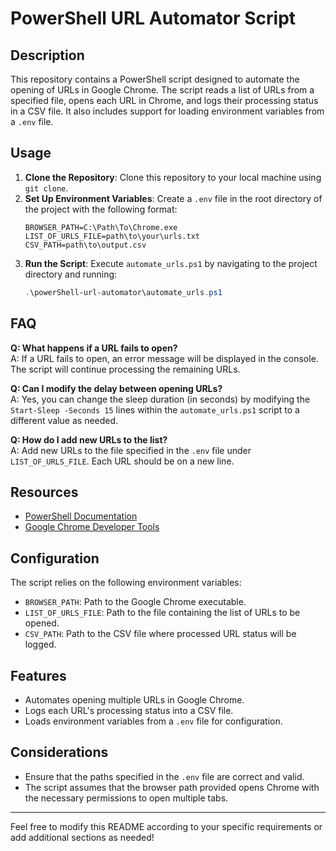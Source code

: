 # PowerShell URL Automator Script

## Description
This repository contains a PowerShell script designed to automate the opening of URLs in Google Chrome. The script reads a list of URLs from a specified file, opens each URL in Chrome, and logs their processing status in a CSV file. It also includes support for loading environment variables from a `.env` file.

## Usage
1. **Clone the Repository**: Clone this repository to your local machine using `git clone`.
2. **Set Up Environment Variables**: Create a `.env` file in the root directory of the project with the following format:
    ```
    BROWSER_PATH=C:\Path\To\Chrome.exe
    LIST_OF_URLS_FILE=path\to\your\urls.txt
    CSV_PATH=path\to\output.csv
    ```
3. **Run the Script**: Execute `automate_urls.ps1` by navigating to the project directory and running:
    ```powershell
    .\powerShell-url-automator\automate_urls.ps1
    ```

## FAQ
**Q: What happens if a URL fails to open?**  
A: If a URL fails to open, an error message will be displayed in the console. The script will continue processing the remaining URLs.

**Q: Can I modify the delay between opening URLs?**  
A: Yes, you can change the sleep duration (in seconds) by modifying the `Start-Sleep -Seconds 15` lines within the `automate_urls.ps1` script to a different value as needed.

**Q: How do I add new URLs to the list?**  
A: Add new URLs to the file specified in the `.env` file under `LIST_OF_URLS_FILE`. Each URL should be on a new line.

## Resources
- [PowerShell Documentation](https://docs.microsoft.com/en-us/powershell/)
- [Google Chrome Developer Tools](https://developer.chrome.com/devtools)

## Configuration
The script relies on the following environment variables:
- `BROWSER_PATH`: Path to the Google Chrome executable.
- `LIST_OF_URLS_FILE`: Path to the file containing the list of URLs to be opened.
- `CSV_PATH`: Path to the CSV file where processed URL status will be logged.

## Features
- Automates opening multiple URLs in Google Chrome.
- Logs each URL's processing status into a CSV file.
- Loads environment variables from a `.env` file for configuration.

## Considerations
- Ensure that the paths specified in the `.env` file are correct and valid.
- The script assumes that the browser path provided opens Chrome with the necessary permissions to open multiple tabs.

---

Feel free to modify this README according to your specific requirements or add additional sections as needed!